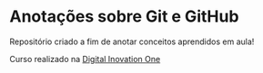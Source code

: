 # Anotações sobre Git e GitHub

Repositório criado a fim de anotar conceitos aprendidos em aula!

Curso realizado na [Digital Inovation One](https://www.dio.me/)
